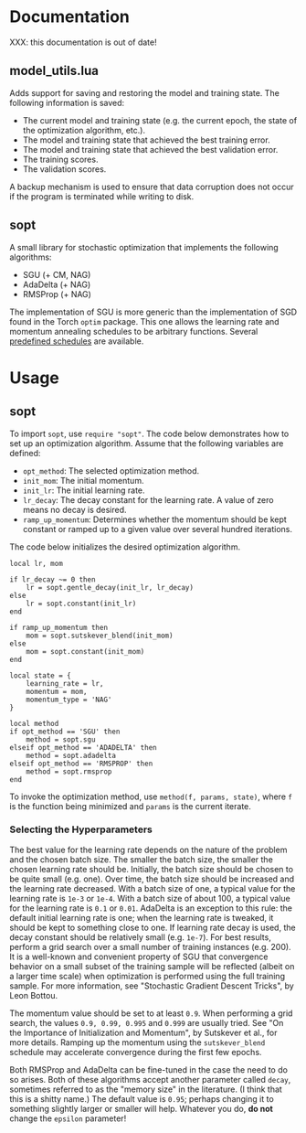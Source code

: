 <!--
  ** File Name: documentation.md
  ** Author:    Aditya Ramesh
  ** Date:      08/30/2015
  ** Contact:   _@adityaramesh.com
-->

# Documentation

XXX: this documentation is out of date!

## model_utils.lua

Adds support for saving and restoring the model and training state. The
following information is saved:

- The current model and training state (e.g. the current epoch, the state of the
optimization algorithm, etc.).
- The model and training state that achieved the best training error.
- The model and training state that achieved the best validation error.
- The training scores.
- The validation scores.

A backup mechanism is used to ensure that data corruption does not occur if the
program is terminated while writing to disk.

## sopt

A small library for stochastic optimization that implements the following
algorithms:

- SGU (+ CM, NAG)
- AdaDelta (+ NAG)
- RMSProp (+ NAG)

The implementation of SGU is more generic than the implementation of SGD found
in the Torch `optim` package. This one allows the learning rate and momentum
annealing schedules to be arbitrary functions. Several [predefined
schedules](sopt/schedule.lua) are available.

# Usage

## sopt

To import `sopt`, use `require "sopt"`. The code below demonstrates how to set
up an optimization algorithm. Assume that the following variables are defined:

- `opt_method`: The selected optimization method.
- `init_mom`: The initial momentum.
- `init_lr`: The initial learning rate.
- `lr_decay`: The decay constant for the learning rate. A value of zero means no
decay is desired.
- `ramp_up_momentum`: Determines whether the momentum should be kept constant or
ramped up to a given value over several hundred iterations.

The code below initializes the desired optimization algorithm.

	local lr, mom

	if lr_decay ~= 0 then
		lr = sopt.gentle_decay(init_lr, lr_decay)
	else
		lr = sopt.constant(init_lr)
	end

	if ramp_up_momentum then
		mom = sopt.sutskever_blend(init_mom)
	else
		mom = sopt.constant(init_mom)
	end

	local state = {
		learning_rate = lr,
		momentum = mom,
		momentum_type = 'NAG'
	}

	local method
	if opt_method == 'SGU' then
		method = sopt.sgu
	elseif opt_method == 'ADADELTA' then
		method = sopt.adadelta
	elseif opt_method == 'RMSPROP' then
		method = sopt.rmsprop
	end

To invoke the optimization method, use `method(f, params, state)`, where `f` is
the function being minimized and `params` is the current iterate.

### Selecting the Hyperparameters

The best value for the learning rate depends on the nature of the problem and
the chosen batch size. The smaller the batch size, the smaller the chosen
learning rate should be. Initially, the batch size should be chosen to be quite
small (e.g. one). Over time, the batch size should be increased and the learning
rate decreased. With a batch size of one, a typical value for the learning rate
is `1e-3` or `1e-4`. With a batch size of about 100, a typical value for the
learning rate is `0.1` or `0.01`. AdaDelta is an exception to this rule: the
default initial learning rate is one; when the learning rate is tweaked, it
should be kept to something close to one. If learning rate decay is used, the
decay constant should be relatively small (e.g. `1e-7`). For best results,
perform a grid search over a small number of training instances (e.g. 200). It
is a well-known and convenient property of SGU that convergence behavior on a
small subset of the training sample will be reflected (albeit on a larger time
scale) when optimization is performed using the full training sample. For more
information, see "Stochastic Gradient Descent Tricks", by Leon Bottou.

The momentum value should be set to at least `0.9`. When performing a grid
search, the values `0.9, 0.99, 0.995` and `0.999` are usually tried. See "On the
Importance of Initialization and Momentum", by Sutskever et al., for more
details. Ramping up the momentum using the `sutskever_blend` schedule may
accelerate convergence during the first few epochs.

Both RMSProp and AdaDelta can be fine-tuned in the case the need to do so
arises. Both of these algorithms accept another parameter called `decay`,
sometimes referred to as the "memory size" in the literature. (I think that this
is a shitty name.) The default value is `0.95`; perhaps changing it to something
slightly larger or smaller will help. Whatever you do, **do not** change the
`epsilon` parameter!
